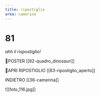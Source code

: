 ```yaml
---
title: ripostiglio
area: camerina
---
```

# 81
_ahh il rispostiglio!_

👀POSTER [[82-quadro_dinosauri]]

👀APRI RIPOSTIGLIO [[83-ripostiglio_aperto]]

INDIETRO [[36-camerina]]

![[foto_116.jpg]]